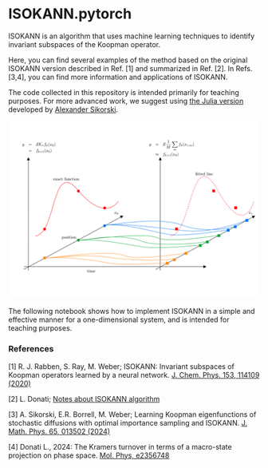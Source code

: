 # ISOKANN.pytorch
ISOKANN is an algorithm that uses machine learning techniques to identify invariant subspaces of the Koopman operator. 

Here, you can find several examples of the method based on the original ISOKANN version described in Ref. [1] and summarized in Ref. [2].
In Refs. [3,4], you can find more information and applications of ISOKANN.

The code collected in this repository is intended primarily for teaching purposes. For more advanced work, we suggest using [the Julia version](https://github.com/axsk/ISOKANN.jl) developed by [Alexander Sikorski](https://www.zib.de/members/sikorski).


![](theory.png)

The following notebook shows how to implement ISOKANN in a simple and effective manner for a one-dimensional system, and is intended for teaching purposes.

### References

[1] R. J. Rabben, S. Ray, M. Weber; ISOKANN: Invariant subspaces of Koopman operators learned by a neural network.
[J. Chem. Phys. 153, 114109 (2020)](https://pubs.aip.org/aip/jcp/article-abstract/153/11/114109/199583/ISOKANN-Invariant-subspaces-of-Koopman-operators)

[2] L. Donati; [Notes about ISOKANN algorithm](https://www.zib.de/userpage/donati/SeminarSOSE2024/06/lecture_notes/L06.pdf)

[3] A. Sikorski, E.R. Borrell, M. Weber; Learning Koopman eigenfunctions of stochastic diffusions with optimal importance sampling and ISOKANN. [J. Math. Phys. 65, 013502 (2024)](https://pubs.aip.org/aip/jmp/article/65/1/013502/2933145/Learning-Koopman-eigenfunctions-of-stochastic)

[4] Donati L., 2024: The Kramers turnover in terms of a macro-state projection on phase space. [Mol. Phys, e2356748](https://www.tandfonline.com/doi/full/10.1080/00268976.2024.2356748?src=exp-la)
